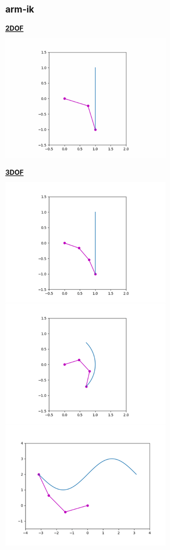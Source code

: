 # arm-ik
## <u>**2DOF**</u><br>
![2DOF_line_path](/2DOF/2DOF_analitical_ik.gif)

## <u>**3DOF**</u><br>
![3DOF_line_path](/3DOF/3DOF_line_path.gif)
![3DOF_circle_path](/3DOF/3DOF_circle_path.gif)
![3DOF_sin_curve](/3DOF/3DOF_sin_curve.gif)